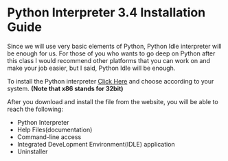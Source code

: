 # Python Interpreter 3.4 Installation Guide 

Since we will use very basic elements of Python, Python Idle interpreter will be enough for us. For those of you who wants to go deep on Python after this class I would recommend other platforms that you can work on and make your job easier, but I said, Python Idle will be enough.

To install the Python interpreter [Click Here](https://www.python.org/downloads/release/python-342/) and choose according to your system.    __(Note that x86 stands for 32bit)__

After you download and install the file from the website, you will be able to reach the following:

* Python Interpreter
* Help Files(documentation)
* Command-line access
* Integrated DeveLopment Environment(IDLE) application
* Uninstaller
